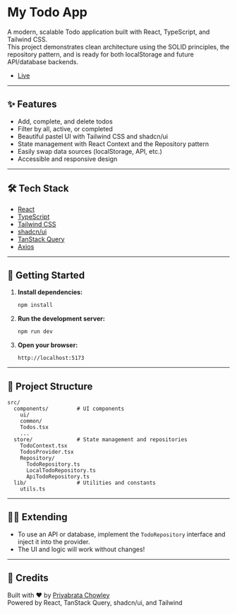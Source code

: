 # My Todo App

A modern, scalable Todo application built with React, TypeScript, and Tailwind CSS.  
This project demonstrates clean architecture using the SOLID principles, the repository pattern, and is ready for both localStorage and future API/database backends.

- [Live](https://loquacious-hotteok-e0bda7.netlify.app)

---

## ✨ Features

- Add, complete, and delete todos
- Filter by all, active, or completed
- Beautiful pastel UI with Tailwind CSS and shadcn/ui
- State management with React Context and the Repository pattern
- Easily swap data sources (localStorage, API, etc.)
- Accessible and responsive design

---

## 🛠️ Tech Stack

- [React](https://react.dev/)
- [TypeScript](https://www.typescriptlang.org/)
- [Tailwind CSS](https://tailwindcss.com/)
- [shadcn/ui](https://ui.shadcn.com/)
- [TanStack Query](https://tanstack.com/query/latest)
- [Axios](https://axios-http.com/) 

---

## 🚀 Getting Started

1. **Install dependencies:**
   ```bash
   npm install
   ```

2. **Run the development server:**
   ```bash
   npm run dev
   ```

3. **Open your browser:**
   ```
   http://localhost:5173
   ```

---

## 🧩 Project Structure

```
src/
  components/         # UI components
    ui/
    common/
    Todos.tsx
    ...
  store/              # State management and repositories
    TodoContext.tsx
    TodosProvider.tsx
    Repository/
      TodoRepository.ts
      LocalTodoRepository.ts
      ApiTodoRepository.ts
  lib/                # Utilities and constants
    utils.ts
```

---

## 🧑‍💻 Extending

- To use an API or database, implement the `TodoRepository` interface and inject it into the provider.
- The UI and logic will work without changes!

---

## 🙏 Credits

Built with ❤️ by [Priyabrata Chowley](https://github.com/prchowley)  
Powered by React, TanStack Query, shadcn/ui, and Tailwind

